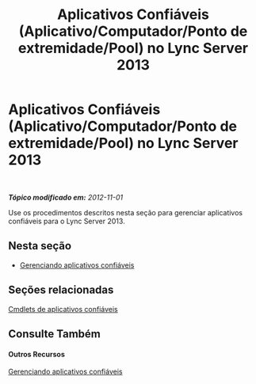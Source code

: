 ﻿---
title: Aplicativos Confiáveis (Aplicativo/Computador/Ponto de extremidade/Pool) no Lync Server 2013
TOCTitle: Aplicativos Confiáveis (Aplicativo/Computador/Ponto de extremidade/Pool) no Lync Server 2013
ms:assetid: 5ec751df-1697-4739-b9e6-f7e23d8c6d54
ms:mtpsurl: https://technet.microsoft.com/pt-br/library/JJ688073(v=OCS.15)
ms:contentKeyID: 49886239
ms.date: 05/19/2016
mtps_version: v=OCS.15
ms.translationtype: HT
---

# Aplicativos Confiáveis (Aplicativo/Computador/Ponto de extremidade/Pool) no Lync Server 2013

 

_**Tópico modificado em:** 2012-11-01_

Use os procedimentos descritos nesta seção para gerenciar aplicativos confiáveis para o Lync Server 2013.

## Nesta seção

  - [Gerenciando aplicativos confiáveis](lync-server-2013-managing-trusted-applications.md)

## Seções relacionadas

[Cmdlets de aplicativos confiáveis](lync-server-2013-trusted-applications-cmdlets.md)

## Consulte Também

#### Outros Recursos

[Gerenciando aplicativos confiáveis](lync-server-2013-managing-trusted-applications.md)

